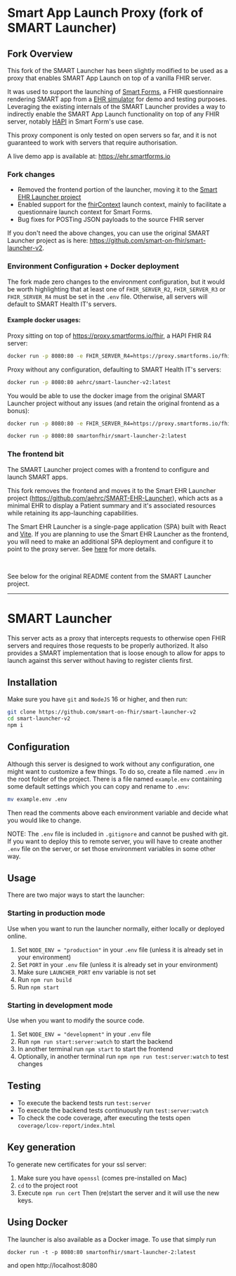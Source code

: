 # Smart App Launch Proxy (fork of SMART Launcher)

## Fork Overview
This fork of the SMART Launcher has been slightly modified to be used as a proxy that enables SMART App Launch on top of a vanilla FHIR server.

It was used to support the launching of [Smart Forms](https://github.com/aehrc/smart-forms), a FHIR questionnaire rendering SMART app from a [EHR simulator](https://github.com/aehrc/SMART-EHR-Launcher) for demo and testing purposes.
Leveraging the existing internals of the SMART Launcher provides a way to indirectly enable the SMART App Launch functionality on top of any FHIR server, notably [HAPI](https://github.com/hapifhir/hapi-fhir-jpaserver-starter) in Smart Form's use case.

This proxy component is only tested on open servers so far, and it is not guaranteed to work with servers that require authorisation.

A live demo app is available at: https://ehr.smartforms.io

### Fork changes
- Removed the frontend portion of the launcher, moving it to the [Smart EHR Launcher project](https://github.com/aehrc/SMART-EHR-Launcher)
- Enabled support for the [fhirContext](https://build.fhir.org/ig/HL7/smart-app-launch/scopes-and-launch-context.html#fhircontext-exp) launch context, mainly to facilitate a questionnaire launch context for Smart Forms.
- Bug fixes for POSTing JSON payloads to the source FHIR server

If you don't need the above changes, you can use the original SMART Launcher project as is here: https://github.com/smart-on-fhir/smart-launcher-v2.

### Environment Configuration + Docker deployment
The fork made zero changes to the environment configuration, but it would be worth highlighting that at least one of `FHIR_SERVER_R2`, `FHIR_SERVER_R3` or `FHIR_SERVER_R4` must be set in the `.env` file.
Otherwise, all servers will default to SMART Health IT's servers.

#### Example docker usages:

Proxy sitting on top of https://proxy.smartforms.io/fhir, a HAPI FHIR R4 server:
```sh
docker run -p 8080:80 -e FHIR_SERVER_R4=https://proxy.smartforms.io/fhir aehrc/smart-launcher-v2:latest
```

Proxy without any configuration, defaulting to SMART Health IT's servers:
```sh
docker run -p 8080:80 aehrc/smart-launcher-v2:latest
```

You would be able to use the docker image from the original SMART Launcher project without any issues (and retain the original frontend as a bonus):
```sh
docker run -p 8080:80 -e FHIR_SERVER_R4=https://proxy.smartforms.io/fhir smartonfhir/smart-launcher-2:latest
```

```sh
docker run -p 8080:80 smartonfhir/smart-launcher-2:latest
```

### The frontend bit

The SMART Launcher project comes with a frontend to configure and launch SMART apps. 

This fork removes the frontend and moves it to the Smart EHR Launcher project (https://github.com/aehrc/SMART-EHR-Launcher), which acts as a minimal EHR to display a Patient summary and it's associated resources while retaining its app-launching capabilities.

The Smart EHR Launcher is a single-page application (SPA) built with React and [Vite](https://vitejs.dev/).
If you are planning to use the Smart EHR Launcher as the frontend, you will need to make an additional SPA deployment and configure it to point to the proxy server. See [here](https://github.com/aehrc/SMART-EHR-Launcher/blob/main/README.md) for more details.

<br/>

See below for the original README content from the SMART Launcher project.

---
# SMART Launcher

This server acts as a proxy that intercepts requests to otherwise open FHIR
servers and requires those requests to be properly authorized. It also provides
a SMART implementation that is loose enough to allow for apps to launch against
this server without having to register clients first.

## Installation
Make sure you have `git` and `NodeJS` 16 or higher, and then run:
```sh
git clone https://github.com/smart-on-fhir/smart-launcher-v2
cd smart-launcher-v2
npm i
```

## Configuration
Although this server is designed to work without any configuration, one might
want to customize a few things. To do so, create a file named `.env` in the
root folder of the project. There is a file named `example.env` containing some
default settings which you can copy and rename to `.env`:
```sh
mv example.env .env
```
Then read the comments above each environment variable and decide what you would
like to change.

NOTE: The `.env` file is included in `.gitignore` and cannot be pushed with git.
If you want to deploy this to remote server, you will have to create another
`.env` file on the server, or set those environment variables in some other way.

## Usage
There are two major ways to start the launcher:

### Starting in production mode
Use when you want to run the launcher normally, either locally or deployed online.
1. Set `NODE_ENV = "production"` in your `.env` file (unless it is already set in your environment)
2. Set `PORT` in your `.env` file (unless it is already set in your environment)
3. Make sure `LAUNCHER_PORT` env variable is not set
4. Run `npm run build`
5. Run `npm start`

### Starting in development mode
Use when you want to modify the source code.
1. Set `NODE_ENV = "development"` in your `.env` file
2. Run `npm run start:server:watch` to start the backend
3. In another terminal run `npm start` to start the frontend
4. Optionally, in another terminal run `npm npm run test:server:watch` to test changes

## Testing
- To execute the backend tests run `test:server`
- To execute the backend tests continuously run `test:server:watch`
- To check the code coverage, after executing the tests open `coverage/lcov-report/index.html`

## Key generation
To generate new certificates for your ssl server:
1. Make sure you have `openssl` (comes pre-installed on Mac)
2. `cd` to the project root
3. Execute `npm run cert`
Then (re)start the server and it will use the new keys.

## Using Docker
The launcher is also available as a Docker image. To use that simply run
```
docker run -t -p 8080:80 smartonfhir/smart-launcher-2:latest
```
and open http://localhost:8080

<!--
docker build -t smartonfhir/smart-launcher-2:latest .
docker push smartonfhir/smart-launcher-2:latest
-->

